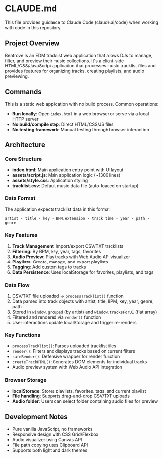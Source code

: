# CLAUDE.md

This file provides guidance to Claude Code (claude.ai/code) when working with code in this repository.

## Project Overview

Beatrove is an EDM tracklist web application that allows DJs to manage, filter, and preview their music collections. It's a client-side HTML/CSS/JavaScript application that processes music tracklist files and provides features for organizing tracks, creating playlists, and audio previewing.

## Commands

This is a static web application with no build process. Common operations:

- **Run locally**: Open `index.html` in a web browser or serve via a local HTTP server
- **No build/compile step**: Direct HTML/CSS/JS files
- **No testing framework**: Manual testing through browser interaction

## Architecture

### Core Structure
- **index.html**: Main application entry point with UI layout
- **assets/script.js**: Main application logic (~1300 lines)
- **assets/style.css**: Application styling
- **tracklist.csv**: Default music data file (auto-loaded on startup)

### Data Format
The application expects tracklist data in this format:
```
artist - title - key - BPM.extension - track time - year - path - genre
```

### Key Features
1. **Track Management**: Import/export CSV/TXT tracklists
2. **Filtering**: By BPM, key, year, tags, favorites
3. **Audio Preview**: Play tracks with Web Audio API visualizer
4. **Playlists**: Create, manage, and export playlists
5. **Tagging**: Add custom tags to tracks
6. **Data Persistence**: Uses localStorage for favorites, playlists, and tags

### Data Flow
1. CSV/TXT file uploaded → `processTracklist()` function
2. Data parsed into track objects with artist, title, BPM, key, year, genre, path
3. Stored in `window.grouped` (by artist) and `window.tracksForUI` (flat array)
4. Filtered and rendered via `render()` function
5. User interactions update localStorage and trigger re-renders

### Key Functions
- `processTracklist()`: Parses uploaded tracklist files
- `render()`: Filters and displays tracks based on current filters
- `safeRender()`: Defensive wrapper for render function
- `createTrackHTML()`: Generates DOM elements for individual tracks
- Audio preview system with Web Audio API integration

### Browser Storage
- **localStorage**: Stores playlists, favorites, tags, and current playlist
- **File handling**: Supports drag-and-drop CSV/TXT uploads
- **Audio folder**: Users can select folder containing audio files for preview

## Development Notes

- Pure vanilla JavaScript, no frameworks
- Responsive design with CSS Grid/Flexbox
- Audio visualizer using Canvas API
- File path copying uses Clipboard API
- Supports both light and dark themes